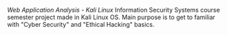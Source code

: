 *Web Application Analysis - Kali Linux*
Information Security Systems course semester project made in Kali Linux OS. Main purpose is to get to familiar with "Cyber Security" and "Ethical Hacking" basics.
